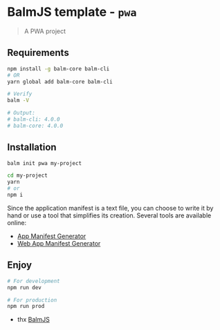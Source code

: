 # BalmJS template - `pwa`

> A PWA project

## Requirements

```sh
npm install -g balm-core balm-cli
# OR
yarn global add balm-core balm-cli
```

```sh
# Verify
balm -V

# Output:
# balm-cli: 4.0.0
# balm-core: 4.0.0
```

## Installation

```sh
balm init pwa my-project

cd my-project
yarn
# or
npm i
```

Since the application manifest is a text file, you can choose to write it by hand or use a tool that simplifies its creation. Several tools are available online:

- [App Manifest Generator](https://app-manifest.firebaseapp.com/)
- [Web App Manifest Generator](https://tomitm.github.io/appmanifest/)

## Enjoy

```sh
# For development
npm run dev

# For production
npm run prod
```

- thx [BalmJS](https://github.com/balmjs/balm)
